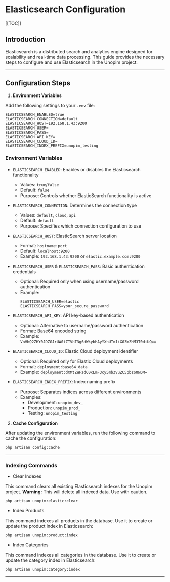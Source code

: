 
# Elasticsearch Configuration

[[TOC]]

## Introduction

Elasticsearch is a distributed search and analytics engine designed for scalability and real-time data processing. This guide provides the necessary steps to configure and use Elasticsearch in the Unopim project.

---

## Configuration Steps

  1. **Environment Variables**

Add the following settings to your `.env` file:
```env
ELASTICSEARCH_ENABLED=true
ELASTICSEARCH_CONNECTION=default
ELASTICSEARCH_HOST=192.168.1.43:9200
ELASTICSEARCH_USER=
ELASTICSEARCH_PASS=
ELASTICSEARCH_API_KEY=
ELASTICSEARCH_CLOUD_ID=
ELASTICSEARCH_INDEX_PREFIX=unopim_testing
```

### Environment Variables

- `ELASTICSEARCH_ENABLED`: Enables or disables the Elasticsearch functionality

  - Values: `true`/`false`
  - Default: `false`
  - Purpose: Controls whether ElasticSearch functionality is active

- `ELASTICSEARCH_CONNECTION`: Determines the connection type
  - Values: `default`, `cloud`, `api`
  - Default: `default`
  - Purpose: Specifies which connection configuration to use

- `ELASTICSEARCH_HOST`: ElasticSearch server location
  - Format: `hostname:port`
  - Default: `localhost:9200`
  - Example: `192.168.1.43:9200` or `elastic.example.com:9200`

- `ELASTICSEARCH_USER` & `ELASTICSEARCH_PASS`: Basic authentication credentials
  - Optional: Required only when using username/password authentication
  - Example:
    ```
    ELASTICSEARCH_USER=elastic
    ELASTICSEARCH_PASS=your_secure_password
    ```

- `ELASTICSEARCH_API_KEY`: API key-based authentication
  - Optional: Alternative to username/password authentication
  - Format: Base64 encoded string
  - Example: `VnVhQ2ZHY0JDZGJrUW0tZTVhT3g6dWkybHAyYXhUTm1iX0ZmZHM3T0diUQ==`

- `ELASTICSEARCH_CLOUD_ID`: Elastic Cloud deployment identifier
  - Optional: Required only for Elastic Cloud deployments
  - Format: `deployment:base64_data`
  - Example: `deployment:dXMtZWFzdC0xLmF3cy5mb3VuZC5pbzo0NDM=`

- `ELASTICSEARCH_INDEX_PREFIX`: Index naming prefix
  - Purpose: Separates indices across different environments
  - Examples:
    - Development: `unopim_dev_`
    - Production: `unopim_prod_`
    - Testing: `unopim_testing`

 2. **Cache Configuration**

After updating the environment variables, run the following command to cache the configuration:

```bash
php artisan config:cache
```

---

### **Indexing Commands**

  -  Clear Indexes

This command clears all existing Elasticsearch indexes for the Unopim project.
 **Warning:** This will delete all indexed data. Use with caution.

```bash
php artisan unopim:elastic:clear
```

 - Index Products

This command indexes all products in the database.
Use it to create or update the product index in Elasticsearch:

```bash
php artisan unopim:product:index
```

 - Index Categories

This command indexes all categories in the database.
Use it to create or update the category index in Elasticsearch:

```bash
php artisan unopim:category:index
```

---